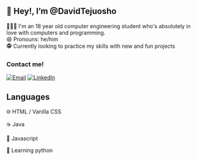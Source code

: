 ## 👋 Hey!, I’m @DavidTejuosho
            

👨🏾‍🦱 I'm an 18 year old computer engineering student who's absolutely in love with computers and programming.  
😄 Pronouns: he/him  
🕵️ Currently looking to practice my skills with new and fun projects

### Contact me!
[![Email](https://img.shields.io/badge/-Gmail-000?logo=gmail)](mailto:tejuoshodavid+github@gmail.com)
[![LinkedIn](https://img.shields.io/badge/LinkedIn-000?logo=linkedin)](https://www.linkedin.com/in/david-tejuosho-656117229/)

## Languages
🌐 HTML / Vanilla CSS

☕ Java

📜 Javascript

🐍 Learning python


<!-- ## My favorite Projects
[projectName](projectLink) — projectDescription. 


**DavidTeju/DavidTeju** is a ✨ _special_ ✨ repository because its `README.md` (this file) appears on your GitHub profile.

Here are some ideas to get you started:

- 🔭 I’m currently working on ...
- 🌱 I’m currently learning ...
- 👯 I’m looking to collaborate on ...
- 🤔 I’m looking for help with ...
- 💬 Ask me about ...
- 📫 How to reach me: ...
- 😄 Pronouns: ...
- ⚡ Fun fact: ...
-->
